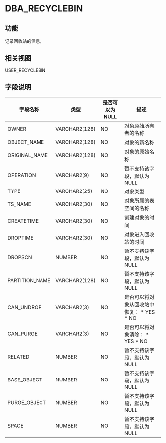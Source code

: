 DBA_RECYCLEBIN 
===================================



功能 
-----------------------

记录回收站的信息。

相关视图 
-------------------------

USER_RECYCLEBIN

字段说明 
-------------------------



|      字段名称      |      类型       | 是否可以为 NULL |                                                                 描述                                                                 |
|----------------|---------------|------------|------------------------------------------------------------------------------------------------------------------------------------|
| OWNER          | VARCHAR2(128) | NO         | 对象原始所有者的名称                                                                                                                         |
| OBJECT_NAME    | VARCHAR2(128) | NO         | 对象的新名称                                                                                                                             |
| ORIGINAL_NAME  | VARCHAR2(128) | NO         | 对象的原始名称                                                                                                                            |
| OPERATION      | VARCHAR2(9)   | NO         | 暂不支持该字段，默认为 NULL                                                                                                                   |
| TYPE           | VARCHAR2(25)  | NO         | 对象类型                                                                                                                               |
| TS_NAME        | VARCHAR2(30)  | NO         | 对象所属的表空间的名称                                                                                                                        |
| CREATETIME     | VARCHAR2(30)  | NO         | 创建对象的时间                                                                                                                            |
| DROPTIME       | VARCHAR2(30)  | NO         | 对象进入回收站的时间                                                                                                                         |
| DROPSCN        | NUMBER        | NO         | 暂不支持该字段，默认为 NULL                                                                                                                   |
| PARTITION_NAME | VARCHAR2(128) | NO         | 暂不支持该字段，默认为 NULL                                                                                                                   |
| CAN_UNDROP     | VARCHAR2(3)   | NO         | 是否可以将对象从回收站中恢复： * YES   * NO    |
| CAN_PURGE      | VARCHAR2(3)   | NO         | 是否可以将对象清除： * YES   * NO         |
| RELATED        | NUMBER        | NO         | 暂不支持该字段，默认为 NULL                                                                                                                   |
| BASE_OBJECT    | NUMBER        | NO         | 暂不支持该字段，默认为 NULL                                                                                                                   |
| PURGE_OBJECT   | NUMBER        | NO         | 暂不支持该字段，默认为 NULL                                                                                                                   |
| SPACE          | NUMBER        | NO         | 暂不支持该字段，默认为 NULL                                                                                                                   |



